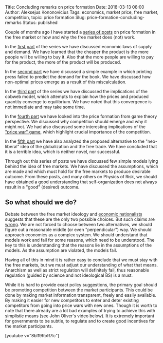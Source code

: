Title: Concluding remarks on price formation
Date: 2018-03-13 08:00
Author: Aleksejus Kononovicius
Tags: economics, market price, free market, competition, topic: price formation
Slug: price-formation-concluding-remarks
Status: published

Couple of months ago I have started a [series of posts](/tag/topic-price-formation/) on price formation in the free market or how and why the free market does (not) work.

In the [first part]({filename}/articles/2017/laws-of-supply-and-demand.md) of the series we have discussed economic laws of supply and demand. We have learned that the cheaper the product is the more people will be willing to buy it. Also that the more people are willing to pay for the product, the more of the product will be produced.

In the [second part]({filename}/articles/2018/price-formation-printing-press-example.md) we have discussed a simple example in which printing press failed to predict the demand for the book. We have discussed how non-optimal prices emerge as a result of this miscalculation.

In the [third part]({filename}/articles/2018/price-formation-cobweb-model.md) of the series we have discussed the implications of the cobweb model, which attempts to explain how the prices and produced quantity converge to equilibrium. We have noted that this convergence is not immediate and may take some time.

In the [fourth part]({filename}/articles/2018/price-formation-game-theory.md) we have looked into the price formation from game theory perspective. We discussed why competition should emerge and why it might not. We had also discussed some interesting implications of the ["price war" game]({filename}/articles/2018/price-war-game.md), which highlight crucial importance of the competition.

In the [fifth part]({filename}/articles/2018/price-formation-should-we-turn-to-economic-nationalism.md) we have also analyzed the proposed alternative to the "neo-liberal" idea of the globalization and the free trade. We have concluded that it is a terrible idea, which is neither novel, nor successful.

Through out this series of posts we have discussed few simple models lying behind the idea of free markets. We have discussed the assumptions, which are made and which must hold for the free markets to produce desirable outcome. From these posts, and many others on Physics of Risk, we should have obtained a good understanding that self-organization does not always result in a "good" (desired) outcome.
<!--more-->

## So what should we do?

Debate between the free market ideology and [economic nationalists]({filename}/articles/2018/price-formation-should-we-turn-to-economic-nationalism.md) suggests that these are the only two possible choices. But such claims are [wrong](https://en.wikipedia.org/wiki/False_dilemma). We are not forced to choose between two alternatives, we should figure out a reasonable middle (or even "perpendicular") way. We should approach economics as a complex system. We should understand that models work and fail for some reasons, which need to be understood. The key to this is understanding that the reasons lie in the assumptions of the models. As the assumption are violated, the models fail.

Having all of this in mind it is rather easy to conclude that we must stay with the free markets, but we must adjust our understanding of what that means. Anarchism as well as strict regulation will definitely fail, thus reasonable regulation (guided by science and not ideological BS) is a must.

While it is hard to provide exact policy suggestions, the primary goal should be promoting competition between the market participants. This could be done by making market information transparent, freely and easily available. By making it easier for new competitors to enter and deter existing competitors from going into price wars with new ones. Though it is worth to note that there already are a lot bad examples of trying to achieve this with simplistic means (see John Oliver's video below). It is extremely important for governments to be subtle, to regulate and to create good incentives for the market participants.

[youtube v="8bl19RoR7lc"]
